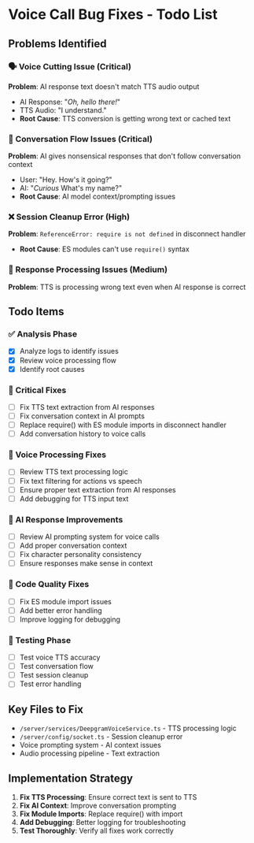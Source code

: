 # Voice Call Bug Fixes - Todo List

## Problems Identified

### 🗣️ Voice Cutting Issue (Critical)
**Problem**: AI response text doesn't match TTS audio output
- AI Response: "*Oh, hello there!*" 
- TTS Audio: "I understand."
- **Root Cause**: TTS conversion is getting wrong text or cached text

### 🤖 Conversation Flow Issues (Critical)  
**Problem**: AI gives nonsensical responses that don't follow conversation context
- User: "Hey. How's it going?"
- AI: "*Curious* What's my name?"
- **Root Cause**: AI model context/prompting issues

### ❌ Session Cleanup Error (High)
**Problem**: `ReferenceError: require is not defined` in disconnect handler
- **Root Cause**: ES modules can't use `require()` syntax

### 🔄 Response Processing Issues (Medium)
**Problem**: TTS is processing wrong text even when AI response is correct

## Todo Items

### ✅ Analysis Phase
- [x] Analyze logs to identify issues
- [x] Review voice processing flow
- [x] Identify root causes

### 🔧 Critical Fixes
- [ ] Fix TTS text extraction from AI responses  
- [ ] Fix conversation context in AI prompts
- [ ] Replace require() with ES module imports in disconnect handler
- [ ] Add conversation history to voice calls

### 🧪 Voice Processing Fixes
- [ ] Review TTS text processing logic
- [ ] Fix text filtering for actions vs speech
- [ ] Ensure proper text extraction from AI responses
- [ ] Add debugging for TTS input text

### 🤖 AI Response Improvements
- [ ] Review AI prompting system for voice calls
- [ ] Add proper conversation context
- [ ] Fix character personality consistency
- [ ] Ensure responses make sense in context

### 🧹 Code Quality Fixes
- [ ] Fix ES module import issues
- [ ] Add better error handling
- [ ] Improve logging for debugging

### 🧪 Testing Phase
- [ ] Test voice TTS accuracy
- [ ] Test conversation flow
- [ ] Test session cleanup
- [ ] Test error handling

## Key Files to Fix
- `/server/services/DeepgramVoiceService.ts` - TTS processing logic
- `/server/config/socket.ts` - Session cleanup error
- Voice prompting system - AI context issues
- Audio processing pipeline - Text extraction

## Implementation Strategy
1. **Fix TTS Processing**: Ensure correct text is sent to TTS
2. **Fix AI Context**: Improve conversation prompting 
3. **Fix Module Imports**: Replace require() with import
4. **Add Debugging**: Better logging for troubleshooting
5. **Test Thoroughly**: Verify all fixes work correctly
